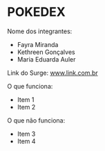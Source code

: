 # POKEDEX

Nome dos integrantes: 
- Fayra Miranda
- Kethreen Gonçalves
- Maria Eduarda Auler

Link do Surge: www.link.com.br

O que funciona:
- Item 1
- Item 2

O que não funciona: 
- Item 3
- Item 4
